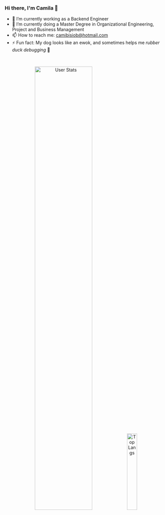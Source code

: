 <!--
**cbisio/cbisio** is a ✨ _special_ ✨ repository because its `README.md` (this file) appears on your GitHub profile.

Here are some ideas to get you started:

- 🔭 I’m currently working on ...
- 🌱 I’m currently doing a Master Degree in Organizational Engineering, Project and Business Management
- 👯 I’m looking to collaborate on ...
- 🤔 I’m looking for help with ...
- 💬 Ask me about ...
- 📫 How to reach me: camibisiob@hotmail.com
- 😄 Pronouns: she/her
- ⚡ Fun fact: ...
-->


### Hi there, I'm Camila 👋

- 🔭 I’m currently working as a Backend Engineer
- 🌱 I’m currently doing a Master Degree in Organizational Engineering, Project and Business Management
- 📫 How to reach me: camibisiob@hotmail.com
- ⚡ Fun fact: My dog looks like an ewok, and sometimes helps me _rubber duck debugging_ 🐶

<br>

<p align="center">
  <img alt="User Stats" src="https://github-readme-stats.vercel.app/api?username=cbisio&&show_icons=true&&theme=dark" width="60.25%"/>
  <img alt="Top Langs" src="https://github-readme-stats.vercel.app/api/top-langs/?username=cbisio&&theme=dark" width="25%"/>
</p>
